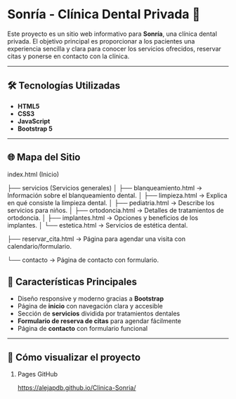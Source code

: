 # Sonría - Clínica Dental Privada 🦷

Este proyecto es un sitio web informativo para **Sonría**, una clínica dental privada. El objetivo principal es proporcionar a los pacientes una experiencia sencilla y clara para conocer los servicios ofrecidos, reservar citas y ponerse en contacto con la clínica.

---

## 🛠 Tecnologías Utilizadas

- **HTML5**
- **CSS3**
- **JavaScript**
- **Bootstrap 5**

---

## 🌐 Mapa del Sitio

index.html (Inicio)

├── servicios (Servicios generales)
│ ├── blanqueamiento.html → Información sobre el blanqueamiento dental.
│ ├── limpieza.html → Explica en qué consiste la limpieza dental.
│ ├── pediatria.html → Describe los servicios para niños.
│ ├── ortodoncia.html → Detalles de tratamientos de ortodoncia.
│ ├── implantes.html → Opciones y beneficios de los implantes.
│ └── estetica.html → Servicios de estética dental.

├── reservar_cita.html → Página para agendar una visita con calendario/formulario.

└── contacto → Página de contacto con formulario.

## 🎯 Características Principales

- Diseño responsive y moderno gracias a **Bootstrap**
- Página de **inicio** con navegación clara y accesible
- Sección de **servicios** dividida por tratamientos dentales
- **Formulario de reserva de citas** para agendar fácilmente
- Página de **contacto** con formulario funcional

  
---

## 🧪 Cómo visualizar el proyecto

1. Pages GitHub

   https://alejapdb.github.io/Clinica-Sonria/
